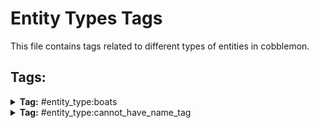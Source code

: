 # Entity Types Tags

This file contains tags related to different types of entities in cobblemon.

## Tags:

<details>
<summary><b>Tag:</b> #entity_type:boats</summary>

- cobblemon:boat
- cobblemon:chest_boat

</details>

<details>
<summary><b>Tag:</b> #entity_type:cannot_have_name_tag</summary>

- cobblemon:empty_pokeball
- cobblemon:pokemon

</details>
